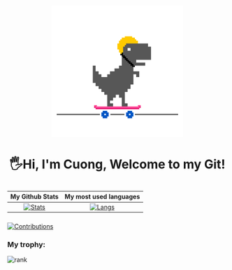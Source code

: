 <p align="center"> 
  <img alt="GIF" src="https://github.com/cuongphamduc/cuongphamduc/blob/main/Dino_Skate_Thumb.gif?raw=true" height="300" />
</p>
<h1 align="center"> 
  🖐Hi, I'm Cuong, Welcome to my Git! <height="60"> 
</h1>
  
<div align="center">
<table>
  
| My Github Stats             | My most used languages |
:-:|:-:
[![Stats](https://github-readme-stats.vercel.app/api?username=cuongphamduc&show_icons=true&theme=radical&count_private=true&hide=issues,contribs)](https://github.com/cuongphamduc)|[![Langs](https://github-readme-stats.vercel.app/api/top-langs/?username=cuongphamduc&layout=compact&theme=radical&hide=c%2b%2b)](https://github.com/cuongphamduc)
</table>
  </div>
     
###
[![Contributions](https://github-readme-activity-graph.cyclic.app/graph?username=cuongphamduc&theme=react-dark)](https://github.com/cuongphamduc)  
### My trophy:  
   
![rank](https://github-profile-trophy.vercel.app/?username=cuongphamduc&theme=dracula)
